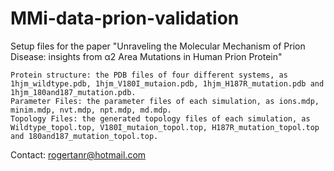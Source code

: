 # MMi-data-prion-validation

Setup files for the paper "Unraveling the Molecular Mechanism of Prion Disease: insights from α2 Area Mutations in Human Prion Protein"
```
Protein structure: the PDB files of four different systems, as 1hjm_wildtype.pdb, 1hjm_V180I_mutaion.pdb, 1hjm_H187R_mutation.pdb and 1hjm_180and187_mutation.pdb.
Parameter Files: the parameter files of each simulation, as ions.mdp, minim.mdp, nvt.mdp, npt.mdp, md.mdp.
Topology Files: the generated topology files of each simulation, as Wildtype_topol.top, V180I_mutaion_topol.top, H187R_mutation_topol.top and 180and187_mutation_topol.top.
```
Contact: rogertanr@hotmail.com

